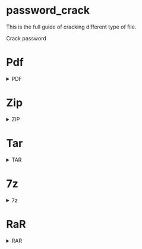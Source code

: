 # password_crack
This is the full guide of cracking different type of file.


Crack password

# Pdf

<details> <summary>PDF</summary> PDF ↓

  How to create a PDF file in Linux↓

<b> Image to PDF without password.</b>  </br>

<code> convert image.jpg image.pdf </code> </br>


### For multiple: 
<code> convert image1.jpg image2.png image3.gif output.pdf </code>


</br> 


# Image to PDF with password: 

### Tool: sudo apt-get install imagemagick pdftk

### Convert the image to PDF using ImageMagick:
<code> convert input_image.jpg intermediate.pdf </code>
</br>

### Use pdftk to set a password for the PDF:
<code> pdftk intermediate.pdf output final_protected.pdf owner_pw 12345A#% user_pw 12345A#% </code> </br>

<b> Replace input_image.jpg with your image file and final_protected.pdf with your desired output PDF file name. </b>

</br>

This process creates a password-protected PDF with owner password (owner_pw) and user password (user_pw) set to "12345A#%". The owner password allows full control over the PDF, while the user password restricts certain operations like opening the PDF without providing the password.

### Remember to adjust the file paths and names as needed.

# single password and single user

first you need to convert your file to PDF </br>
<code> convert input_image.jpg intermediate.pdf </code> </br>
### Use qpdf to set a password for the PDF:
<code> qpdf --encrypt "your_password" "your_password" 40 -- intermediate.pdf final_protected.pdf </code> </br>

Example: <code> qpdf --encrypt "123" "123" 256 -- pic1.pdf pic2.pdf </code>

<p> Replace "your_password" with the desired password and adjust file paths as needed.</p>

# Password cracking method:
tool: pdfcrack 
Example: <code> pdfcrack -w file.pdf pass.txt </code>


# issue
when I try to crack AES-256 ALGORITHM encryption hashes file with hashcat it's failed. 

but success in John the river

![Screenshot_2023-12-28-12-00-02-883_com offsec nhterm](https://github.com/masshuvo/password_crack/assets/108648096/dd926f52-cc65-4653-b5d2-3079902b1cc5)
</br>


Here all hashcat supported hash mode:

https://hashcat.net/wiki/doku.php?id=example_hashes

Hashcat Supported all Hashs mode and encryption algorithm
-------------------------------------------------------
</details>

# Zip
<details> <summary>ZIP</summary>   


</Details>

# Tar
<details> <summary>TAR</summary>   

</Details>

# 7z
<details> <summary>7z</summary>   

</Details>

# RaR
<details> <summary>RAR</summary>   

</Details>
